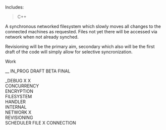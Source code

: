 Includes:
>C++

A synchronous networked filesystem which slowly moves all changes to the connected machines as requested. Files not yet there will be accessed via network when not already synched.

Revisioning will be the primary aim, secondary which also will be the first draft of the code will simply allow for selective syncronization.

Work

__								IN_PROG		DRAFT		BETA		FINAL

_DEBUG					X				X						
CONCURRENCY												
ENCRYPTION												
FILESYSTEM												
HANDLER													
INTERNAL													
NETWORK				X										
REVISIONING												
SCHEDULER
FILE							X
CONNECTION						
